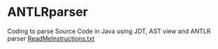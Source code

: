# ANTLRparser
Coding to parse Source Code in Java using JDT, AST view and ANTLR parser
[ReadMeInstructions.txt](https://github.com/desireedmello/ANTLRparser/files/6695716/ReadMeInstructions.txt)


